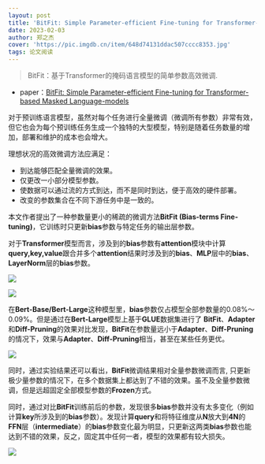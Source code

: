 ```yaml
---
layout: post
title: 'BitFit: Simple Parameter-efficient Fine-tuning for Transformer-based Masked Language-models'
date: 2023-02-03
author: 郑之杰
cover: 'https://pic.imgdb.cn/item/648d74131ddac507cccc8353.jpg'
tags: 论文阅读
---
```


> BitFit：基于Transformer的掩码语言模型的简单参数高效微调.

- paper：[BitFit: Simple Parameter-efficient Fine-tuning for Transformer-based Masked Language-models](https://arxiv.org/abs/2106.10199)

对于预训练语言模型，虽然对每个任务进行全量微调（微调所有参数）非常有效，但它也会为每个预训练任务生成一个独特的大型模型，特别是随着任务数量的增加，部署和维护的成本也会增大。

理想状况的高效微调方法应满足：
- 到达能够匹配全量微调的效果。
- 仅更改一小部分模型参数。
- 使数据可以通过流的方式到达，而不是同时到达，便于高效的硬件部署。
- 改变的参数集合在不同下游任务中是一致的。

本文作者提出了一种参数量更小的稀疏的微调方法**BitFit (Bias-terms Fine-tuning)**，它训练时只更新**bias**参数与特定任务的输出层参数。

对于**Transformer**模型而言，涉及到的**bias**参数有**attention**模块中计算**query,key,value**跟合并多个**attention**结果时涉及到的**bias**、**MLP**层中的**bias**、**LayerNorm**层的**bias**参数。

![](https://pic.imgdb.cn/item/648d76471ddac507ccd1f4fd.jpg)

![](https://pic.imgdb.cn/item/648d75441ddac507cccf5c89.jpg)

在**Bert-Base/Bert-Large**这种模型里，**bias**参数仅占模型全部参数量的$0.08\%～0.09\%$。但是通过在**Bert-Large**模型上基于**GLUE**数据集进行了 **BitFit**、**Adapter**和**Diff-Pruning**的效果对比发现，**BitFit**在参数量远小于**Adapter**、**Diff-Pruning**的情况下，效果与**Adapter**、**Diff-Pruning**相当，甚至在某些任务更优。

![](https://pic.imgdb.cn/item/648d75e31ddac507ccd0df86.jpg)

同时，通过实验结果还可以看出，**BitFit**微调结果相对全量参数微调而言, 只更新极少量参数的情况下，在多个数据集上都达到了不错的效果。虽不及全量参数微调，但是远超固定全部模型参数的**Frozen**方式。

同时，通过对比**BitFit**训练前后的参数，发现很多**bias**参数并没有太多变化（例如计算**key**所涉及到的**bias**参数）。发现计算**query**和将特征维度从**N**放大到**4N**的**FFN**层（**intermediate**）的**bias**参数变化最为明显，只更新这两类**bias**参数也能达到不错的效果，反之，固定其中任何一者，模型的效果都有较大损失。

![](https://pic.imgdb.cn/item/648d76961ddac507ccd2eb76.jpg)
